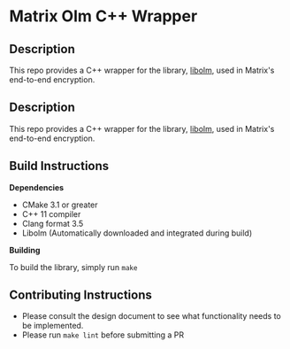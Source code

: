 # Matrix Olm C++ Wrapper

## Description
This repo provides a C++ wrapper for the library, [libolm](https://git.matrix.org/git/olm/), used in Matrix's end-to-end encryption.

## Description
This repo provides a C++ wrapper for the library, [libolm](https://git.matrix.org/git/olm/), used in Matrix's end-to-end encryption.

## Build Instructions

**Dependencies**

- CMake 3.1 or greater
- C++ 11 compiler
- Clang format 3.5
- Libolm (Automatically downloaded and integrated during build)

**Building**

To build the library, simply run `make`

## Contributing Instructions

- Please consult the design document to see what functionality needs to be implemented.
- Please run `make lint` before submitting a PR
